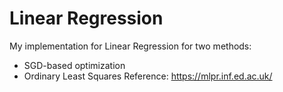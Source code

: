# Linear Regression
My implementation for Linear Regression for two methods:
- SGD-based optimization
- Ordinary Least Squares
Reference: https://mlpr.inf.ed.ac.uk/
